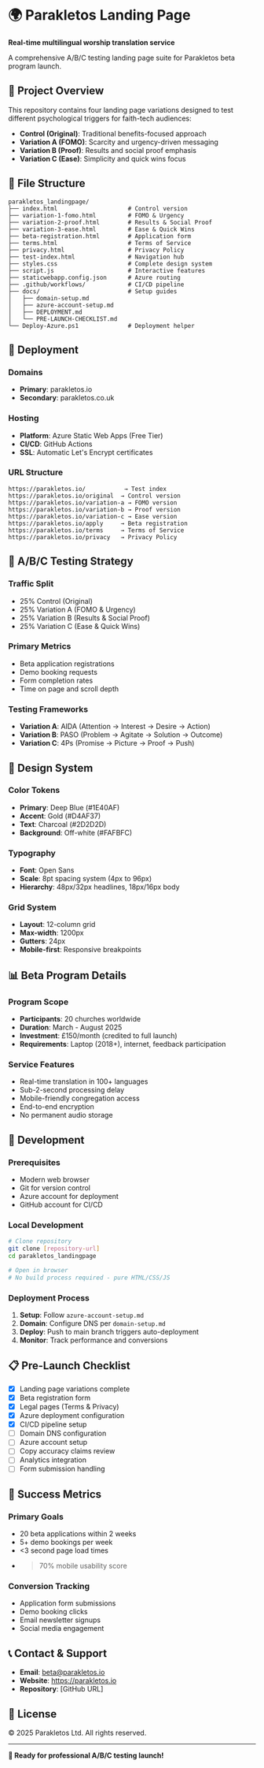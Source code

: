 # 🌍 Parakletos Landing Page

**Real-time multilingual worship translation service**

A comprehensive A/B/C testing landing page suite for Parakletos beta program launch.

## 🎯 Project Overview

This repository contains four landing page variations designed to test different psychological triggers for faith-tech audiences:

- **Control (Original)**: Traditional benefits-focused approach
- **Variation A (FOMO)**: Scarcity and urgency-driven messaging  
- **Variation B (Proof)**: Results and social proof emphasis
- **Variation C (Ease)**: Simplicity and quick wins focus

## 📁 File Structure

```
parakletos_landingpage/
├── index.html                    # Control version
├── variation-1-fomo.html         # FOMO & Urgency
├── variation-2-proof.html        # Results & Social Proof  
├── variation-3-ease.html         # Ease & Quick Wins
├── beta-registration.html        # Application form
├── terms.html                    # Terms of Service
├── privacy.html                  # Privacy Policy
├── test-index.html               # Navigation hub
├── styles.css                    # Complete design system
├── script.js                     # Interactive features
├── staticwebapp.config.json      # Azure routing
├── .github/workflows/            # CI/CD pipeline
├── docs/                         # Setup guides
│   ├── domain-setup.md
│   ├── azure-account-setup.md
│   ├── DEPLOYMENT.md
│   └── PRE-LAUNCH-CHECKLIST.md
└── Deploy-Azure.ps1              # Deployment helper
```

## 🚀 Deployment

### Domains
- **Primary**: parakletos.io
- **Secondary**: parakletos.co.uk

### Hosting
- **Platform**: Azure Static Web Apps (Free Tier)
- **CI/CD**: GitHub Actions
- **SSL**: Automatic Let's Encrypt certificates

### URL Structure
```
https://parakletos.io/           → Test index
https://parakletos.io/original  → Control version
https://parakletos.io/variation-a → FOMO version
https://parakletos.io/variation-b → Proof version
https://parakletos.io/variation-c → Ease version
https://parakletos.io/apply     → Beta registration
https://parakletos.io/terms     → Terms of Service
https://parakletos.io/privacy   → Privacy Policy
```

## 🧪 A/B/C Testing Strategy

### Traffic Split
- 25% Control (Original)
- 25% Variation A (FOMO & Urgency)
- 25% Variation B (Results & Social Proof)
- 25% Variation C (Ease & Quick Wins)

### Primary Metrics
- Beta application registrations
- Demo booking requests
- Form completion rates
- Time on page and scroll depth

### Testing Frameworks
- **Variation A**: AIDA (Attention → Interest → Desire → Action)
- **Variation B**: PASO (Problem → Agitate → Solution → Outcome)
- **Variation C**: 4Ps (Promise → Picture → Proof → Push)

## 🎨 Design System

### Color Tokens
- **Primary**: Deep Blue (#1E40AF)
- **Accent**: Gold (#D4AF37)
- **Text**: Charcoal (#2D2D2D)
- **Background**: Off-white (#FAFBFC)

### Typography
- **Font**: Open Sans
- **Scale**: 8pt spacing system (4px to 96px)
- **Hierarchy**: 48px/32px headlines, 18px/16px body

### Grid System
- **Layout**: 12-column grid
- **Max-width**: 1200px
- **Gutters**: 24px
- **Mobile-first**: Responsive breakpoints

## 📊 Beta Program Details

### Program Scope
- **Participants**: 20 churches worldwide
- **Duration**: March - August 2025
- **Investment**: £150/month (credited to full launch)
- **Requirements**: Laptop (2018+), internet, feedback participation

### Service Features
- Real-time translation in 100+ languages
- Sub-2-second processing delay
- Mobile-friendly congregation access
- End-to-end encryption
- No permanent audio storage

## 🔧 Development

### Prerequisites
- Modern web browser
- Git for version control
- Azure account for deployment
- GitHub account for CI/CD

### Local Development
```bash
# Clone repository
git clone [repository-url]
cd parakletos_landingpage

# Open in browser
# No build process required - pure HTML/CSS/JS
```

### Deployment Process
1. **Setup**: Follow `azure-account-setup.md`
2. **Domain**: Configure DNS per `domain-setup.md`
3. **Deploy**: Push to main branch triggers auto-deployment
4. **Monitor**: Track performance and conversions

## 📋 Pre-Launch Checklist

- [x] Landing page variations complete
- [x] Beta registration form
- [x] Legal pages (Terms & Privacy)
- [x] Azure deployment configuration
- [x] CI/CD pipeline setup
- [ ] Domain DNS configuration
- [ ] Azure account setup
- [ ] Copy accuracy claims review
- [ ] Analytics integration
- [ ] Form submission handling

## 🎯 Success Metrics

### Primary Goals
- 20 beta applications within 2 weeks
- 5+ demo bookings per week
- <3 second page load times
- >70% mobile usability score

### Conversion Tracking
- Application form submissions
- Demo booking clicks
- Email newsletter signups
- Social media engagement

## 📞 Contact & Support

- **Email**: beta@parakletos.io
- **Website**: https://parakletos.io
- **Repository**: [GitHub URL]

## 📄 License

© 2025 Parakletos Ltd. All rights reserved.

---

**🚀 Ready for professional A/B/C testing launch!** 

<!-- Deployment trigger: Azure Static Web Apps deployment --> 